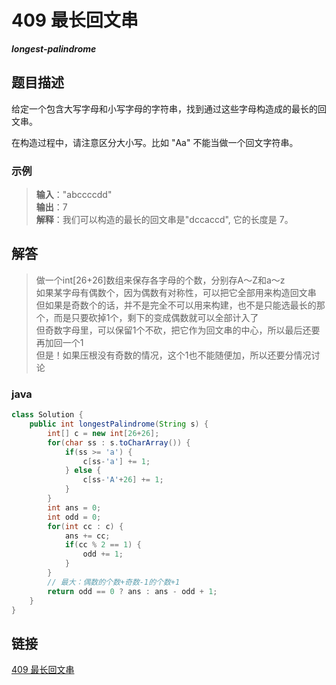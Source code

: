 # 409 最长回文串 
***longest-palindrome***

## 题目描述
给定一个包含大写字母和小写字母的字符串，找到通过这些字母构造成的最长的回文串。

在构造过程中，请注意区分大小写。比如 "Aa" 不能当做一个回文字符串。

### 示例
> **输入**："abccccdd"  
> **输出**：7  
> **解释**：我们可以构造的最长的回文串是"dccaccd", 它的长度是 7。 

## 解答
>做一个int[26+26]数组来保存各字母的个数，分别存A～Z和a～z  
>如果某字母有偶数个，因为偶数有对称性，可以把它全部用来构造回文串  
>但如果是奇数个的话，并不是完全不可以用来构建，也不是只能选最长的那个，而是只要砍掉1个，剩下的变成偶数就可以全部计入了  
>但奇数字母里，可以保留1个不砍，把它作为回文串的中心，所以最后还要再加回一个1  
>但是！如果压根没有奇数的情况，这个1也不能随便加，所以还要分情况讨论

### java

```java
class Solution {
    public int longestPalindrome(String s) {
        int[] c = new int[26+26];
        for(char ss : s.toCharArray()) {
            if(ss >= 'a') {
                c[ss-'a'] += 1;
            } else {
                c[ss-'A'+26] += 1;
            }
        }
        int ans = 0;
        int odd = 0;
        for(int cc : c) {
            ans += cc;
            if(cc % 2 == 1) {
                odd += 1;
            }
        }
        // 最大：偶数的个数+奇数-1的个数+1
        return odd == 0 ? ans : ans - odd + 1;
    }
}
```

## 链接
[409 最长回文串](https://leetcode-cn.com/problems/longest-palindrome/)
